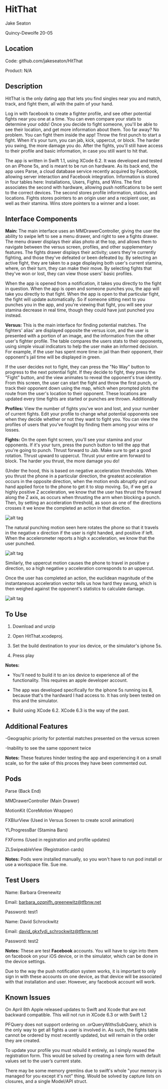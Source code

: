 HitThat
=======

Jake Seaton

Quincy-Dewolfe 20-05

Location
---
Code: github.com/jakeseaton/HitThat

Product: N/A



Description
---
HitThat is the only dating app that lets you find singles near you and match, track, and fight them, all with the palm of your hand.

Log in with facebook to create a fighter profile, and see other potential fights near you one at a time. You can even compare your stats to determine your odds! Once you decide to fight someone, you'll be able to see their location, and get more information about them. Too far away? No problem. You can fight them inside the app! Throw the first punch to start a fight. When it's your turn, you can jab, kick, uppercut, or block. The harder you swing, the more damage you do. 
    After the fights, you'll still have access to their profile and basic information, in case you still want to hit that.

The app is written in Swift 1.1, using XCode 6.2. It was developed and tested on an iPhone 5s, and is meant to be run on hardware. As its back end, the app uses Parse, a cloud database service recently acquired by Facebook, allowing server interaction and Facebook integration. Information is stored in four tables here: Installations, Users, Fights, and Wins. The first associates the second with hardware, allowing push notifications to be sent to the correct devices. The second stores profile information, statics, and locations. Fights stores pointers to an origin user and a recipient user, as well as their stamina. Wins store pointers to a winner and a loser.

Interface Components
---

**Main:**
The main interface uses an MMDrawerController, giving the user the ability to swipe left to see a menu drawer, and right to see a fights drawer. The menu drawer displays their alias photo at the top, and allows them to navigate between the versus screen, profiles, and other supplementary features. The fights drawer displays their activity; users they're currently fighting, and those they've defeated or been defeated by. By selecting an active fight, they are taken to a page displaying both user's current stamina, where, on their turn, they can make their move. By selecting fights that they've won or lost, they can view those users' basic profiles.

When the app is opened from a notification, it takes you directly to the fight in question. When the app is open and someone punches you, the app will take you directly to that fight. When the app is open to that particular fight, the fight will update automatically. So if someone sitting next to you punches you in the app, and you're viewing that fight, you will see your stamina decrease in real time, though they could have just punched you instead.

**Versus:**
This is the main interface for finding potential matches. The fighters' alias' are displayed opposite the versus icon, and the user is presented with a portion of an image, and the information from the other user's fighter profile. The table compares the users stats to their opponents, using simple visual indicators to help the user make an informed decision. For example, if the user has spent more time in jail than their opponent, their opponent's jail time will be displayed in green.

If the user decides not to fight, they can press the "No Way" button to progress to the next potential fight. If they decide to fight, they press the "Fight" button, and the view animates to reveal the opponent's true identity. From this screen, the user can start the fight and throw the first punch, or track their opponent down using the map, which when prompted plots the route from the user's location to their opponent. These locations are updated every time fights are started or punches are thrown. Additionally

**Profiles:**
View the number of fights you've won and lost, and your number of current fights. Edit your profile to change what potential opponents see when they decide whether or not they want to fight you. You can view the profiles of users that you've fought by finding them among your wins or losses.

**Fights:**
On the open fight screen, you'll see your stamina and your opponents. If it's your turn, press the punch button to tell the app that you're going to punch. Thrust forward to Jab. Make sure to get a good rotation. Thrust upward to uppercut. Thrust your entire arm forward to block. The harder you thrust, the more damage you do!


(Under the hood, this is based on negative acceleration thresholds. When you thrust the phone in a particular direction, the greatest acceleration occurs in the opposite direction, when the motion ends abruptly and your hand applied force to the phone to get it to stop moving. So, if we get a highly positive Z acceleration, we know that the user has thrust the forward along the Z axis, as occurs when thrusting the arm when blocking a punch. Then, by setting an acceleration threshold, as soon as one of the directions crosses it we know the completed an action in that direction. 


![alt tag](https://developer.apple.com/library/prerelease/ios/documentation/UIKit/Reference/UIAcceleration_Class/Art/device_axes.jpg)

The natural punching motion seen here rotates the phone so that it travels in the negative x direction if the user is right handed, and positive if left. When the accelerometer reports a high x acceleration, we know that the user punched. 


![alt tag](http://heavyfists.com/wp-content/uploads/boxing-combinations.jpg) 


Similarly, the uppercut motion causes the phone to travel in positive y direction, so a high negative y acceleration corresponds to an uppercut.

Once the user has completed an action, the euclidean magnitude of the instantaneous acceleration vector tells us how hard they swung, which is then weighed against the opponent's statistcs to calculate damage.

![alt tag](http://games.yasinka.com/resimorj/boxing-bonanza.jpg)

To Use
---
1) Download and unzip

2) Open HitThat.xcodeproj.

3) Set the build destination to your ios device, or the simulator's iphone 5s.

4) Press play

**Notes:**
- You'll need to build it to an ios device to experience all of the functionality. This requires an apple developer account.

- The app was developed specifically for the iphone 5s running ios 8, because that's the hardward I had access to. It has only been tested on this and the simulator.

- Build using XCode 6.2. XCode 6.3 is the way of the past.

Additional Features
---
-Geographic priority for potential matches presented on the versus screen


-Inability to see the same opponent twice


**Notes:** These features hinder testing the app and experiencing it on a small scale, so for the sake of this proces they have been commented out.



Pods
---
Parse (Back End)

MMDrawerController (Main Drawer)

MotionKit (CoreMotion Wrapper)

FXBlurView (Used in Versus Screen to create scroll animation)

YLProgressBar (Stamina Bars)

FXForms (Used in registration and profile updates)

ZLSwipeableView (Registration cards)

**Notes:** Pods were installed manually, so you won't have to run pod install or use a workspace file. Sue me.


Test Users
---
Name: Barbara Greenewitz

Email: barbara_ozqnifh_greenewitz@tfbnw.net

Password: test1


Name: David Schrockwitz

Email: david_gkxfydi_schrockwitz@tfbnw.net

Password: test2

**Notes:** These are test **Facebook** accounts. You will have to sign into them on facebook on your iOS device, or in the simulator, which can be done in the device settings.

Due to the way the push notification system works, it is important to only sign in with these accounts on one device, as that device will be associated with that installation and user. However, any facebook account will work.


Known Issues
--- 
On April 8th Apple released updates to Swift and Xcode that are not backward compatible. This will not run in XCode 6.3 or with Swift 1.2

PFQuery does not support ordering on .orQueryWithsSubQuery, which is the only way to get all fights a user is involved in. As such, the fights table cannot be ordered by most recently updated, but will remain in the order they are created.

To update your profile you must rebuild it entirely, as I simply reused the registration form. This would be solved by creating a new form with default values set to the user’s current state.

There may be some memory gremlins due to swift's whole "your memory is managed for you except it's not" thing. Would be solved by capture lists on closures, and a single Model/API struct.




